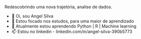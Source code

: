 Redescobrindo uma nova trajetória, analise de dados.

- 👋 Oi, sou Angel Silva
- 👀 Estou focado nos estudos, para uma maior de aprendizado
- 🌱 Atualmente estou aprendendo Python | R | Machine learning
- 📫 Estou no linkedin - linkedin.com/in/angel-silva-390b5773 

<!---
Angsilva/Angsilva is a ✨ special ✨ repository because its `README.md` (this file) appears on your GitHub profile.
You can click the Preview link to take a look at your changes.
--->
